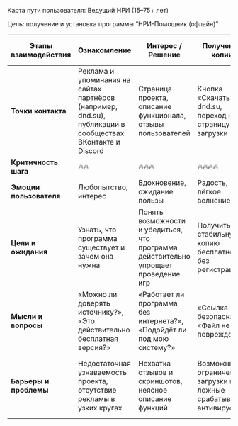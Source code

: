 Карта пути пользователя: Ведущий НРИ (15–75+ лет)

Цель: получение и установка программы “НРИ-Помощник (офлайн)”

| **Этапы взаимодействия**       | Ознакомление                                                                                              | Интерес / Решение                                                                   | Получение копии                                                    | Установка и первый запуск                                      | Использование и обратная связь                                                 |
| ------------------------------ | --------------------------------------------------------------------------------------------------------- | ----------------------------------------------------------------------------------- | ------------------------------------------------------------------ | -------------------------------------------------------------- | ------------------------------------------------------------------------------ |
| **Точки контакта**             | Реклама и упоминания на сайтах партнёров (например, dnd.su), публикации в сообществах ВКонтакте и Discord | Страница проекта, описание функционала, отзывы пользователей                        | Кнопка «Скачать» на dnd.su, переход на страницу загрузки           | Локальный установщик, окно приветствия                         | Форум, e-mail, отзывы в партнёрских сообществах                                |
| **Критичность шага**           | 🔥🔥                                                                                                      | 🔥🔥🔥                                                                              | 🔥🔥🔥🔥                                                           | 🔥🔥                                                           | 🔥                                                                             |
| **Эмоции пользователя**        | Любопытство, интерес                                                                                      | Вдохновение, ожидание пользы                                                        | Радость, лёгкое волнение                                           | Удовлетворение, сосредоточенность                              | Уверенность, благодарность                                                     |
| **Цели и ожидания**            | Узнать, что программа существует и зачем она нужна                                                        | Понять возможности и убедиться, что программа действительно упрощает проведение игр | Получить стабильную копию бесплатно и без регистрации              | Успешно установить и запустить программу без ошибок            | Попробовать в реальной игре, оценить удобство и оставить отзыв                 |
| **Мысли и вопросы**            | «Можно ли доверять источнику?», «Это действительно бесплатная версия?»                                    | «Работает ли программа без интернета?», «Подойдёт ли под мою систему?»              | «Ссылка безопасна?», «Файл не повреждён?»                          | «Требуется ли установка дополнительных библиотек?»             | «Куда можно сообщить о багах или пожеланиях?»                                  |
| **Барьеры и проблемы**         | Недостаточная узнаваемость проекта, отсутствие рекламы в узких кругах                                     | Нехватка отзывов и скриншотов, неясное описание функций                             | Возможные ограничения загрузки или ложные срабатывания антивирусов | Непривычная структура интерфейса, сложности при первом запуске | Нет простого способа обратной связи или автоматической проверки обновлений     |
